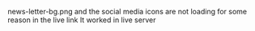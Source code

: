 news-letter-bg.png and the social media icons are not loading for some reason in the live link 
It worked in live server
